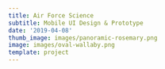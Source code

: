 ```yaml
---
title: Air Force Science
subtitle: Mobile UI Design & Prototype
date: '2019-04-08'
thumb_image: images/panoramic-rosemary.png
image: images/oval-wallaby.png
template: project
---
```

